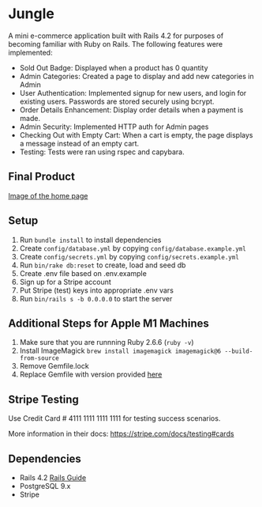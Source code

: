 # Jungle

A mini e-commerce application built with Rails 4.2 for purposes of becoming familiar with Ruby on Rails. The following features were implemented: 
- Sold Out Badge: Displayed when a product has 0 quantity
- Admin Categories: Created a page to display and add new categories in Admin
- User Authentication: Implemented signup for new users, and login for existing users. Passwords are stored securely using bcrypt. 
- Order Details Enhancement: Display order details when a payment is made. 
- Admin Security: Implemented HTTP auth for Admin pages
- Checking Out with Empty Cart: When a cart is empty, the page displays a message instead of an empty cart. 
- Testing: Tests were ran using rspec and capybara. 

## Final Product
[Image of the home page]()

## Setup

1. Run `bundle install` to install dependencies
2. Create `config/database.yml` by copying `config/database.example.yml`
3. Create `config/secrets.yml` by copying `config/secrets.example.yml`
4. Run `bin/rake db:reset` to create, load and seed db
5. Create .env file based on .env.example
6. Sign up for a Stripe account
7. Put Stripe (test) keys into appropriate .env vars
8. Run `bin/rails s -b 0.0.0.0` to start the server

## Additional Steps for Apple M1 Machines

1. Make sure that you are runnning Ruby 2.6.6 (`ruby -v`)
1. Install ImageMagick `brew install imagemagick imagemagick@6 --build-from-source`
2. Remove Gemfile.lock
3. Replace Gemfile with version provided [here](https://gist.githubusercontent.com/FrancisBourgouin/831795ae12c4704687a0c2496d91a727/raw/ce8e2104f725f43e56650d404169c7b11c33a5c5/Gemfile)

## Stripe Testing

Use Credit Card # 4111 1111 1111 1111 for testing success scenarios.

More information in their docs: <https://stripe.com/docs/testing#cards>

## Dependencies

* Rails 4.2 [Rails Guide](http://guides.rubyonrails.org/v4.2/)
* PostgreSQL 9.x
* Stripe
